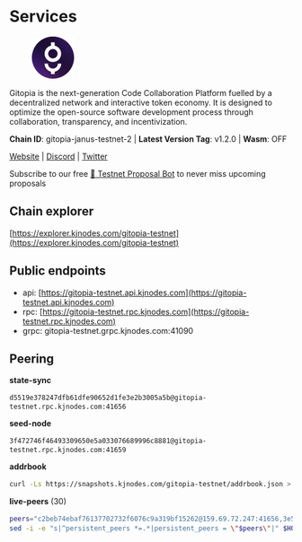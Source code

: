 # Services

<figure><img src="https://raw.githubusercontent.com/kj89/cosmos-images/main/logos/gitopia.png" alt=""><figcaption></figcaption></figure>

Gitopia is the next-generation Code Collaboration Platform fuelled by  a decentralized network and interactive token economy. It is designed  to optimize the open-source software development process through  collaboration, transparency, and incentivization.

**Chain ID**: gitopia-janus-testnet-2 | **Latest Version Tag**: v1.2.0 | **Wasm**: OFF

[Website](https://gitopia.com/) | [Discord](https://discord.gg/hFTXCGNYDZ) | [Twitter](https://twitter.com/gitopiaDAO)



Subscribe to our free [🤖 Testnet Proposal Bot](https://t.me/kjnodes_testnet_proposal_bot) to never miss upcoming proposals


## Chain explorer
[https://explorer.kjnodes.com/gitopia-testnet](https://explorer.kjnodes.com/gitopia-testnet)

## Public endpoints

* api: [https://gitopia-testnet.api.kjnodes.com](https://gitopia-testnet.api.kjnodes.com)
* rpc: [https://gitopia-testnet.rpc.kjnodes.com](https://gitopia-testnet.rpc.kjnodes.com)
* grpc: gitopia-testnet.grpc.kjnodes.com:41090

## Peering

**state-sync**

```text
d5519e378247dfb61dfe90652d1fe3e2b3005a5b@gitopia-testnet.rpc.kjnodes.com:41656
```

**seed-node**

```text
3f472746f46493309650e5a033076689996c8881@gitopia-testnet.rpc.kjnodes.com:41659
```

**addrbook**
```bash
curl -Ls https://snapshots.kjnodes.com/gitopia-testnet/addrbook.json > $HOME/.gitopia/config/addrbook.json
```

**live-peers** (30)
```bash
peers="c2beb74ebaf76137702732f6076c9a319bf15262@159.69.72.247:41656,3e5ba61e8481c6c71d3f2cc022dd6671ed7cacf8@65.21.170.3:41656,f7fcda07044dc64cec2f6dca9da0c37a254bbae8@138.201.127.91:26676,9cd6d2477d278ef6ccffa5cc4e22fd0d9489cd23@85.10.199.157:34656,bd7c6c83af99edf0ee5b857a99997fb9fc8f40a7@65.109.116.204:20556,a8e74ebf033def6fbb28d1b846d7a6c275ad2ef1@65.109.65.163:20556,7a755a2d4d5d609fed651662ebe37997256cff46@193.34.217.183:26656,f314268ef1886e4ad2801c8443ea0b0c8143a246@95.214.55.25:30656,247dbc8048be7c024c5f5deee45c18bd2f19bc93@116.203.35.46:36656,eaa9978430e55663346eb61312cd5ecc21448b25@38.242.139.153:656,820024c34989e7605d9367847e1fc2d01ad763bd@65.109.92.235:30656,399d4e19186577b04c23296c4f7ecc53e61080cb@34.143.189.236:26656,1cf3826ccd9a24caa549cbea061446716858133e@154.26.130.95:36656,415a1aebc5d2895d5191925b4ced76f2a295da60@185.250.36.176:41656,4e0e57bcac8aa2bc3188d5b7845eeee61a61f3f0@194.163.170.165:26656,98bdfc67810bf7ac8f5c45b2c677b4bf199eb42e@185.193.67.65:41656,6e586e45f8a9d73333d24cd0fa7f64abc8be6d2b@65.108.226.183:11356,0150c41282284a9546f8fe0f2531fc6b9d9128a3@65.109.23.114:11356,b745e0c6a1e0c7ec248ec274cfd038ed4bc4c2cf@65.21.134.202:26356,8d45cada398e1035e220857a84021fabfa723248@2.58.82.21:26656,f0b8227e40f25eaec0e25b9e91ca199d2d9a1ecb@167.86.94.177:656,88ce80cb509fd973e06a552e1a5075d1292545d6@46.166.172.226:26656,9c265cb98c21d6748822ca2bed0accacdd8449db@38.242.205.25:26656,f760d4e2f650e5c95b128399cb6f9c87e0dc09cb@89.117.48.180:656,5ed24b6ace024919dc5035a7e650af0e5a2166d5@144.76.97.251:38816,c84906b19dc7dc7bda94ab2167d4b0af64a28b49@45.151.122.191:656,ee598d227438a0c68bea18ec1e1ba606c6be4cd3@193.34.217.174:26656,d5519e378247dfb61dfe90652d1fe3e2b3005a5b@65.109.68.190:41656,59a99a10a28baeda8535598acef9abb706ec5dbc@45.85.249.132:656,7da6c90fe420bca73b5274884236134acf49d565@35.168.32.254:26656"
sed -i -e "s|^persistent_peers *=.*|persistent_peers = \"$peers\"|" $HOME/.gitopia/config/config.toml
```
